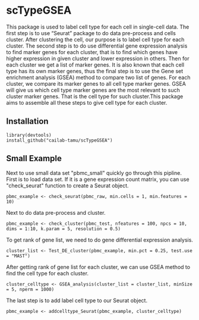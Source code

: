 # scTypeGSEA

This package is used to label cell type for each cell in single-cell data. The first step is to use “Seurat” package to do data pre-process and cells cluster. After clustering the cell, our purpose is to label cell type for each cluster. The second step is to do use differential gene expression analysis to find marker genes for each cluster, that is to find which genes have higher expression in given cluster and lower expression in others. Then for each cluster we get a list of marker genes. It is also known that each cell type has its own marker genes, thus the final step is to use the Gene set enrichment analysis (GSEA) method to compare two list of genes. For each cluster, we compare its marker genes to all cell type marker genes. GSEA will give us which cell type marker genes are the most relevant to such cluster marker genes. That is the cell type for such cluster.This package aims to assemble all these steps to give cell type for each cluster.

## Installation

```{r}
library(devtools)
install_github("cailab-tamu/scTypeGSEA")
```

## Small Example
Next to use small data set "pbmc_small" quickly go through this pipline. First is to load data set. If it is a gene expression count matrix, you can use "check_seurat" function to create a Seurat object.
```{r}
pbmc_example <- check_seurat(pbmc_raw, min.cells = 1, min.features = 10)
```
Next to do data pre-process and cluster.
```{r}
pbmc_example <- check_cluster(pbmc_test, nfeatures = 100, npcs = 10, dims = 1:10, k.param = 5, resolution = 0.5)
```

To get rank of gene list, we need to do gene differential expression analysis.
```{r}
cluster_list <- Test_DE_cluster(pbmc_example, min.pct = 0.25, test.use = "MAST")
```

After getting rank of gene list for each cluster, we can use GSEA method to find the cell type for each cluster.
```{r}
cluster_celltype <- GSEA_analysis(cluster_list = cluster_list, minSize = 5, nperm = 1000)
```

The last step is to add label cell type to our Seurat object.
```{r}
pbmc_example <- addcelltype_Seurat(pbmc_example, cluster_celltype)
```


